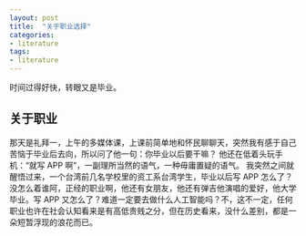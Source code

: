 ```yaml
---
layout: post
title:  "关于职业选择"
categories:
- literature
tags:
- literature
---
```


时间过得好快，转眼又是毕业。
<!---more--->

## 关于职业
那天是礼拜一，上午的多媒体课，上课前简单地和怀民聊聊天，突然我有感于自己苦恼于毕业后去向，所以问了他一句：你毕业以后要干嘛？
他还在低着头玩手机：“就写 APP 啊”，一副理所当然的语气，一种毋庸置疑的语气。
我突然之间就醒悟过来，一个台湾前几名学校里的资工系台湾学生，毕业以后写 APP 怎么了？没怎么着谁阿，正经的职业啊，他还有女朋友，他还有弹吉他演唱的爱好，他大学毕业。写 APP 又怎么了？难道一定要去做什么人工智能吗？不，这不一定，任何职业也许在社会认知看来是有高低贵贱之分，但在历史看来，没什么差别，都是一朵短暂浮现的浪花而已。
